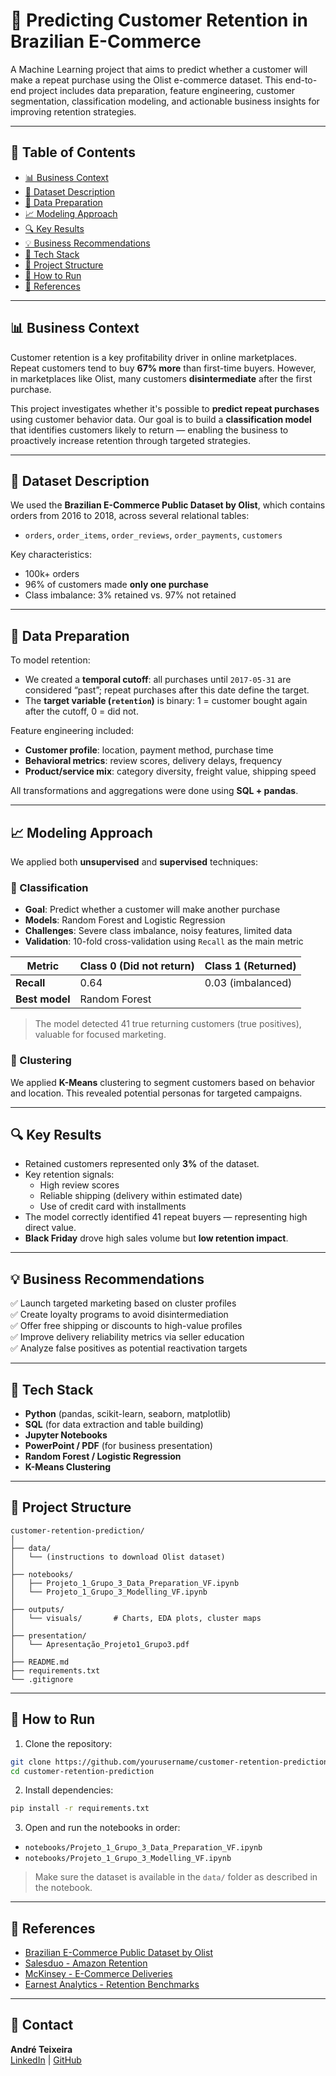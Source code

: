 # 🧠 Predicting Customer Retention in Brazilian E-Commerce

A Machine Learning project that aims to predict whether a customer will make a repeat purchase using the Olist e-commerce dataset. This end-to-end project includes data preparation, feature engineering, customer segmentation, classification modeling, and actionable business insights for improving retention strategies.

---

## 📌 Table of Contents
- [📊 Business Context](#-business-context)
- [📁 Dataset Description](#-dataset-description)
- [🧼 Data Preparation](#-data-preparation)
- [📈 Modeling Approach](#-modeling-approach)
- [🔍 Key Results](#-key-results)
- [💡 Business Recommendations](#-business-recommendations)
- [🧰 Tech Stack](#-tech-stack)
- [📂 Project Structure](#-project-structure)
- [🚀 How to Run](#-how-to-run)
- [📎 References](#-references)

---

## 📊 Business Context

Customer retention is a key profitability driver in online marketplaces. Repeat customers tend to buy **67% more** than first-time buyers. However, in marketplaces like Olist, many customers **disintermediate** after the first purchase.

This project investigates whether it's possible to **predict repeat purchases** using customer behavior data. Our goal is to build a **classification model** that identifies customers likely to return — enabling the business to proactively increase retention through targeted strategies.

---

## 📁 Dataset Description

We used the **Brazilian E-Commerce Public Dataset by Olist**, which contains orders from 2016 to 2018, across several relational tables:

- `orders`, `order_items`, `order_reviews`, `order_payments`, `customers`

Key characteristics:
- 100k+ orders
- 96% of customers made **only one purchase**
- Class imbalance: 3% retained vs. 97% not retained

---

## 🧼 Data Preparation

To model retention:
- We created a **temporal cutoff**: all purchases until `2017-05-31` are considered “past”; repeat purchases after this date define the target.
- The **target variable (`retention`)** is binary: 1 = customer bought again after the cutoff, 0 = did not.

Feature engineering included:
- **Customer profile**: location, payment method, purchase time
- **Behavioral metrics**: review scores, delivery delays, frequency
- **Product/service mix**: category diversity, freight value, shipping speed

All transformations and aggregations were done using **SQL + pandas**.

---

## 📈 Modeling Approach

We applied both **unsupervised** and **supervised** techniques:

### 🎯 Classification
- **Goal**: Predict whether a customer will make another purchase
- **Models**: Random Forest and Logistic Regression
- **Challenges**: Severe class imbalance, noisy features, limited data
- **Validation**: 10-fold cross-validation using `Recall` as the main metric

| Metric         | Class 0 (Did not return) | Class 1 (Returned) |
|----------------|--------------------------|---------------------|
| **Recall**     | 0.64                     | 0.03 (imbalanced)   |
| **Best model** | Random Forest            |                     |

> The model detected 41 true returning customers (true positives), valuable for focused marketing.

### 👥 Clustering
We applied **K-Means** clustering to segment customers based on behavior and location. This revealed potential personas for targeted campaigns.

---

## 🔍 Key Results

- Retained customers represented only **3%** of the dataset.
- Key retention signals:
  - High review scores
  - Reliable shipping (delivery within estimated date)
  - Use of credit card with installments
- The model correctly identified 41 repeat buyers — representing high direct value.
- **Black Friday** drove high sales volume but **low retention impact**.

---

## 💡 Business Recommendations

✅ Launch targeted marketing based on cluster profiles  
✅ Create loyalty programs to avoid disintermediation  
✅ Offer free shipping or discounts to high-value profiles  
✅ Improve delivery reliability metrics via seller education  
✅ Analyze false positives as potential reactivation targets

---

## 🧰 Tech Stack

- **Python** (pandas, scikit-learn, seaborn, matplotlib)
- **SQL** (for data extraction and table building)
- **Jupyter Notebooks**
- **PowerPoint / PDF** (for business presentation)
- **Random Forest / Logistic Regression**
- **K-Means Clustering**

---

## 📂 Project Structure

```
customer-retention-prediction/
│
├── data/
│   └── (instructions to download Olist dataset)
│
├── notebooks/
│   ├── Projeto_1_Grupo_3_Data_Preparation_VF.ipynb
│   └── Projeto_1_Grupo_3_Modelling_VF.ipynb
│
├── outputs/
│   └── visuals/       # Charts, EDA plots, cluster maps
│
├── presentation/
│   └── Apresentação_Projeto1_Grupo3.pdf
│
├── README.md
├── requirements.txt
└── .gitignore
```

---

## 🚀 How to Run

1. Clone the repository:
```bash
git clone https://github.com/yourusername/customer-retention-prediction.git
cd customer-retention-prediction
```

2. Install dependencies:
```bash
pip install -r requirements.txt
```

3. Open and run the notebooks in order:
- `notebooks/Projeto_1_Grupo_3_Data_Preparation_VF.ipynb`
- `notebooks/Projeto_1_Grupo_3_Modelling_VF.ipynb`

> Make sure the dataset is available in the `data/` folder as described in the notebook.

---

## 📎 References

- [Brazilian E-Commerce Public Dataset by Olist](https://www.kaggle.com/datasets/olistbr/brazilian-ecommerce)
- [Salesduo - Amazon Retention](https://salesduo.com/blog/customer-retention-on-amazon/)
- [McKinsey - E-Commerce Deliveries](https://www.mckinsey.com/industries/logistics/our-insights/what-do-us-consumers-want-from-e-commerce-deliveries)
- [Earnest Analytics - Retention Benchmarks](https://www.earnestanalytics.com/insights/)

---

## 🤝 Contact

**André Teixeira**  
[LinkedIn](https://www.linkedin.com/in/andrelteixeira/) | [GitHub](https://github.com/yourusername)
